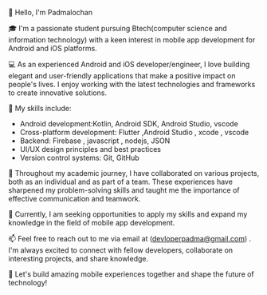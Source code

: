 

👋 Hello, I'm Padmalochan

🎓 I'm a passionate student pursuing Btech(computer science and information technology) with a keen interest in mobile app development for Android and iOS platforms. 

💻 As an experienced Android and iOS developer/engineer, I love building elegant and user-friendly applications that make a positive impact on people's lives. I enjoy working with the latest technologies and frameworks to create innovative solutions.

📱 My skills include:

- Android development:Kotlin, Android SDK, Android Studio, vscode 
- Cross-platform development: Flutter ,Android Studio , xcode , vscode 
- Backend: Firebase , javascript , nodejs, JSON 
- UI/UX design principles and best practices
- Version control systems: Git, GitHub

🌟 Throughout my academic journey, I have collaborated on various projects, both as an individual and as part of a team. These experiences have sharpened my problem-solving skills and taught me the importance of effective communication and teamwork.

🚀 Currently, I am seeking opportunities to apply my skills and expand my knowledge in the field of mobile app development. 

📫 Feel free to reach out to me via email at (devloperpadma@gmail.com) . I'm always excited to connect with fellow developers, collaborate on interesting projects, and share knowledge.

🌈 Let's build amazing mobile experiences together and shape the future of technology!
